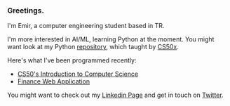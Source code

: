 ### Greetings.

I'm Emir, a computer engineering student based in TR.

I'm more interested in AI/ML, learning Python at the moment. You might want look at my Python [repository](https://github.com/CheesyFrappe/cs50-python), which taught by [CS50x](https://cs50.harvard.edu/x/2022/).

Here's what I've been programmed recently:
<!-- posts -->
 * [CS50's Introduction to Computer Science](https://github.com/CheesyFrappe/CS50-2022)
 * [Finance Web Application](https://github.com/CheesyFrappe/finance-web-app)
 <!-- /posts -->

You might want to check out my [Linkedin Page](https://www.linkedin.com/in/emirhan-balc%C4%B1-052b07229/) and get in touch on [Twitter](https://twitter.com/_clavicusvile).






